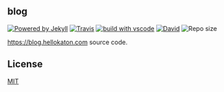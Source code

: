 
## blog

[![Powered by Jekyll](https://img.shields.io/badge/Powered%20by-Jekyll-blue.svg?style=flat-square)](https://jekyllrb.com/) [![Travis](https://img.shields.io/travis/hellokaton/blog.svg?style=flat-square)](https://travis-ci.com/hellokaton/blog) [![build with vscode](https://img.shields.io/badge/build%20with-vscode-blue.svg?style=flat-square)](https://code.visualstudio.com) [![David](https://img.shields.io/david/hellokaton/blog.svg?style=flat-square)](https://github.com/hellokaton/blog)
 ![Repo size](https://img.shields.io/github/repo-size/hellokaton/blog.svg?style=flat-square&colorB=328657)

https://blog.hellokaton.com source code.

## License

[MIT](LICENSE)
